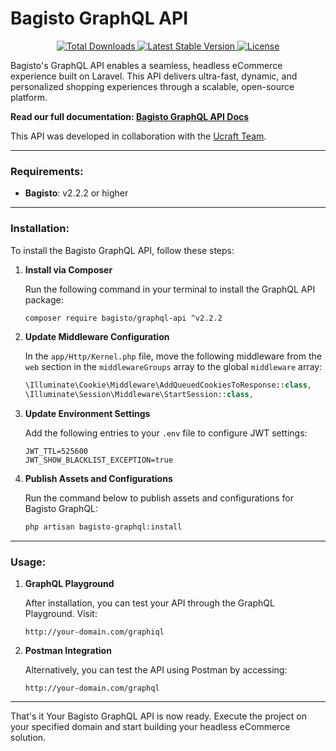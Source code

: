 # Bagisto GraphQL API

<p align="center">
   <a href="https://packagist.org/packages/bagisto/graphql-api">
      <img
         src="https://poser.pugx.org/bagisto/graphql-api/d/total.svg"
         alt="Total Downloads"
      >
   </a>

   <a href="https://packagist.org/packages/bagisto/graphql-api">
      <img
         src="https://poser.pugx.org/bagisto/graphql-api/v/stable.svg"
         alt="Latest Stable Version"
      >
   </a>

   <a href="https://packagist.org/packages/bagisto/graphql-api">
      <img
         src="https://poser.pugx.org/bagisto/graphql-api/license.svg"
         alt="License"
      >
   </a>
</p>

Bagisto's GraphQL API enables a seamless, headless eCommerce experience built on Laravel. This API delivers ultra-fast, dynamic, and personalized shopping experiences through a scalable, open-source platform.

**Read our full documentation: [Bagisto GraphQL API Docs](https://devdocs.bagisto.com/2.2/api/)**

This API was developed in collaboration with the <a href="https://www.ucraft.com/">Ucraft Team</a>.

---

### Requirements:

- **Bagisto**: v2.2.2 or higher

---

### Installation:

To install the Bagisto GraphQL API, follow these steps:

1. **Install via Composer**

   Run the following command in your terminal to install the GraphQL API package:

   ```bash
   composer require bagisto/graphql-api ^v2.2.2
   ```

2. **Update Middleware Configuration**

   In the `app/Http/Kernel.php` file, move the following middleware from the `web` section in the `middlewareGroups` array to the global `middleware` array:

   ```php
   \Illuminate\Cookie\Middleware\AddQueuedCookiesToResponse::class,
   \Illuminate\Session\Middleware\StartSession::class,
   ```

3. **Update Environment Settings**

   Add the following entries to your `.env` file to configure JWT settings:

   ```env
   JWT_TTL=525600
   JWT_SHOW_BLACKLIST_EXCEPTION=true
   ```

4. **Publish Assets and Configurations**

   Run the command below to publish assets and configurations for Bagisto GraphQL:

   ```bash
   php artisan bagisto-graphql:install
   ```

---

### Usage:

1. **GraphQL Playground**

   After installation, you can test your API through the GraphQL Playground. Visit:

   ```
   http://your-domain.com/graphiql
   ```

2. **Postman Integration**

   Alternatively, you can test the API using Postman by accessing:

   ```
   http://your-domain.com/graphql
   ```
---

That's it Your Bagisto GraphQL API is now ready. Execute the project on your specified domain and start building your headless eCommerce solution.
